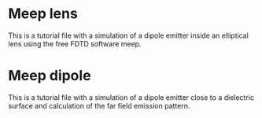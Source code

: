 # Meep lens

This is a tutorial file with a simulation of a dipole emitter inside an elliptical lens using the free FDTD software meep.

# Meep dipole

This is a tutorial file with a simulation of a dipole emitter close to a dielectric surface and calculation of the far field emission pattern.
